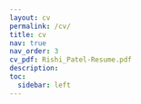 ```yaml
---
layout: cv
permalink: /cv/
title: cv
nav: true
nav_order: 3
cv_pdf: Rishi_Patel-Resume.pdf
description:
toc:
  sidebar: left
---
```


